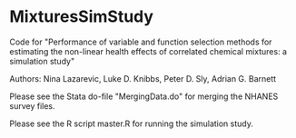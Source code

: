 # MixturesSimStudy
Code for "Performance of variable and function selection methods for estimating the non-linear health effects of correlated chemical mixtures: a simulation study"

Authors: Nina Lazarevic, Luke D. Knibbs, Peter D. Sly, Adrian G. Barnett


Please see the Stata do-file "MergingData.do" for merging the NHANES survey files.

Please see the R script master.R for running the simulation study. 
